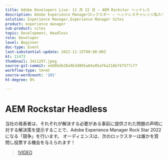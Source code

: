 ```yaml
---
title: Adobe Developers Live- 11 月 22 日 — AEM Rockstar ヘッドレス
description: Adobe Experience Managerロックスター — ヘッドレスチャレンジ私たちのプレゼンターは、それぞれが解決する必要がある事前に提供された問題の声明に対する解決策を提示することで、Adobe Experience Managerロックスター 2022 になる「競争」を行います。 オーディエンスは、次のロックスターは誰かを質問し投票する機会を与えられます！
solution: Experience Manager,Experience Manager Sites
product: experience manager
sub-product: sites
topic: Development, Headless
role: Developer
level: Beginner
doc-type: Event
last-substantial-update: 2022-11-15T00:00:00Z
kt: 11473
thumbnail: 3411297.jpeg
source-git-commit: edd0bdb28a9b3d065a64a95af6a216b747577c77
workflow-type: tm+mt
source-wordcount: '101'
ht-degree: 0%

---
```


# AEM Rockstar Headless

当社の発表者は、それぞれが解決する必要がある事前に提供された問題の声明に対する解決策を提示することで、Adobe Experience Manager Rock Star 2022 になる「競争」を行います。 オーディエンスは、次のロックスターは誰かを質問し投票する機会を与えられます！

>[!VIDEO](https://video.tv.adobe.com/v/3411297/?quality=12&learn=on)
